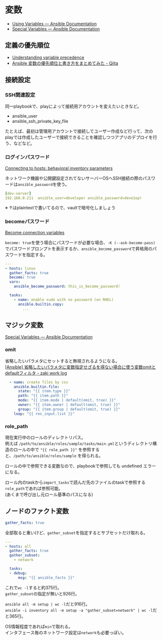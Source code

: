 # 変数

- [Using Variables — Ansible Documentation](https://docs.ansible.com/ansible/latest/user_guide/playbooks_variables.html)
- [Special Variables — Ansible Documentation](https://docs.ansible.com/ansible/latest/reference_appendices/special_variables.html)

## 定義の優先順位

- [Understanding variable precedence](https://docs.ansible.com/ansible/latest/user_guide/playbooks_variables.html#understanding-variable-precedence)
- [Ansible 変数の優先順位と書き方をまとめてみた - Qiita](https://qiita.com/answer_d/items/b8a87aff8762527fb319)

## 接続設定

### SSH関連設定

同一playbookで、playによって接続用アカウントを変えたいときなど。

- ansible_user
- ansible_ssh_private_key_file

たとえば、最初は管理用アカウントで接続してユーザー作成など行って、次のplayでは作成したユーザーで接続できることを確認しつつアプリのデプロイを行う、などなど。

### ログインパスワード

[Connecting to hosts: behavioral inventory parameters](https://docs.ansible.com/ansible/latest/user_guide/intro_inventory.html#connecting-to-hosts-behavioral-inventory-parameters)

ネットワーク機器や公開鍵設定されてないサーバーOSへSSH接続の際のパスワードは`ansible_password`を使う。

```yaml
[dev-server]
192.168.0.211  ansible_user=developer ansible_password=deve1op!
```

※ ↑はplaintextで書いてるので、vaultで暗号化しましょう

### becomeパスワード

[Become connection variables](https://docs.ansible.com/ansible/latest/user_guide/become.html#become-connection-variables)

`become: true`を使う場合にパスワードが必要な場合、`-K (--ask-become-pass)`でパスワードプロンプトを表示するか、`ansible_become_password`で昇格用のパスワードを指定する。

```yaml
---
- hosts: linux
  gather_facts: true
  become: true
  vars:
    ansible_become_password: this_is_become_password!

  tasks:
    - name: enable sudo with no password (on RHEL)
      ansible.builtin.copy:
        ...
```

## マジック変数

[Special Variables — Ansible Documentation](https://docs.ansible.com/ansible/latest/reference_appendices/special_variables.html)

### omit

省略したいパラメタにセットすると無視されるようになる。  
[[Ansible] 省略したいパラメタに変数指定せざるを得ない場合に使う変数omitとdefaultフィルタ - zaki work log](https://zaki-hmkc.hatenablog.com/entry/2021/06/02/090251)

```yaml
  - name: create files by csv
    ansible.builtin.file:
      state: "{{ item.type }}"
      path: "{{ item.path }}"
      mode: "{{ item.mode | default(omit, true) }}"
      owner: "{{ item.owner | default(omit, true) }}"
      group: "{{ item.group | default(omit, true) }}"
    loop: "{{ res_input.list }}"
```

### role_path

現在実行中のロールのディレクトリパス。  
例えば `/path/to/ansible/roles/sample/tasks/main.yml`というディレクトリ構造のロールの中で `"{{ role_path }}"` を参照すると、`/path/to/ansible/roles/sample` を得られる。

ロールの中で参照できる変数なので、playbookで参照しても undefined エラーになる。

ロール内のtaskから`import_tasks`で読んだ先のファイルのtaskで参照する`role_path`であれば参照可能。  
(あくまで呼び出し元ロール基準のパスになる)

## ノードのファクト変数

```yaml
gather_facts: true
```

全部取ると重いけど、`gather_subset`を指定するとサブセットだけ取れる。

```yaml
---
- hosts: all
  gather_facts: true
  gather_subset:
    - network

  tasks:
  - debug:
      msg: "{{ ansible_facts }}"
```

これで`wc -l`すると約375行。  
`gather_subset`の指定が無いと926行。

`ansible all -m setup | wc -l`だと916行。  
`ansible -i inventory all -m setup -a "gather_subset=network" | wc -l`だと365行。

OS情報程度であれば`min`で取れる。  
インタフェース毎のネットワーク設定は`network`も必要っぽい。

